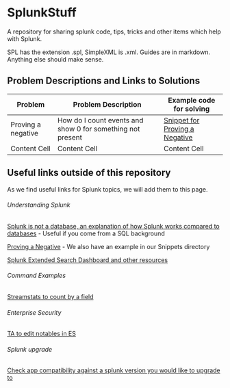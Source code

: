 # SplunkStuff
A repository for sharing splunk code, tips, tricks and other items which help with Splunk. 

SPL has the extension .spl, SimpleXML is .xml. Guides are in markdown. Anything else should make sense.

## Problem Descriptions and Links to Solutions

| Problem  | Problem Description | Example code for solving |
| ------------- | ------------- | ------------- |
| Proving a negative  | How do I count events and show 0 for something not present  | [Snippet for Proving a Negative](Snippets/proving_a_negative.spl)
| Content Cell  | Content Cell  | Content Cell |


## Useful links outside of this repository

As we find useful links for Splunk topics, we will add them to this page.

###### Understanding Splunk

[Splunk is not a database, an explanation of how Splunk works compared to databases](https://community.splunk.com/t5/Splunk-Search/How-to-join-two-tables-where-the-key-is-named-differently-and/td-p/355924?sort=newest) - Useful if you come from a SQL background

[Proving a Negative](https://www.duanewaddle.com/proving-a-negative/) - We also have an example in our Snippets directory

[Splunk Extended Search Dashboard and other resources](https://github.com/dpaper-splunk/public)

###### Command Examples

[Streamstats to count by a field](https://github.com/ChrisForsythe/SplunkStuff/blob/b8ead17caadf356d16c231c0d9a671eaf6b72fc1/Snippets/gethosts.spl#L7)

###### Enterprise Security

[TA to edit notables in ES](https://github.com/dglauche/TA-notableeditor)

###### Splunk upgrade

[Check app compatibility against a splunk version you would like to upgrade to](https://splunkbase.splunk.com/app/5698/)
